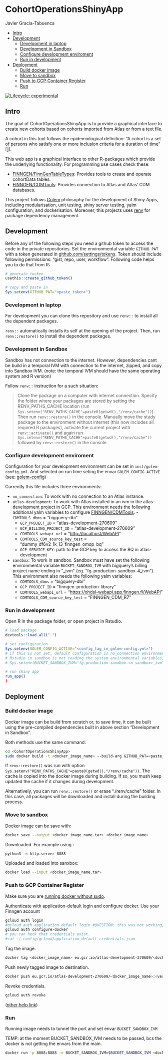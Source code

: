 CohortOperationsShinyApp
================
Javier Gracia-Tabuenca

-   [Intro](#intro)
-   [Development](#development)
    -   [Development in laptop](#development-in-laptop)
    -   [Development in Sandbox](#development-in-sandbox)
    -   [Configure development
        enviroment](#configure-development-enviroment)
    -   [Run in development](#run-in-development)
-   [Deployment](#deployment)
    -   [Build docker image](#build-docker-image)
    -   [Move to sandbox](#move-to-sandbox)
    -   [Push to GCP Container
        Register](#push-to-gcp-container-register)
    -   [Run](#run)

<!-- README.md is generated from README.Rmd. Please edit that file -->
<!-- badges: start -->

[![Lifecycle:
experimental](https://img.shields.io/badge/lifecycle-experimental-orange.svg)](https://lifecycle.r-lib.org/articles/stages.html#experimental)
<!-- badges: end -->

## Intro

The goal of CohortOperationsShinyApp is to provide a graphical interface
to create new cohorts based on cohorts imported from Atlas or from a
text file.

A cohort in this tool follows the epidemiological definition: “A cohort
is a set of persons who satisfy one or more inclusion criteria for a
duration of time”
[\[1\]](https://ohdsi.github.io/TheBookOfOhdsi/Cohorts.html#what-is-a-cohort).

This web app is a graphical interface to other R-packages which provide
the underlying functionality. For programming use cases check these:

-   [FINNGEN/FinnGenTableTypes](https://github.com/FINNGEN/FinnGenTableTypes):
    Provides tools to create and operate cohortData tables.
-   [FINNGEN/CDMTools](https://github.com/FINNGEN/CDMTools): Provides
    connection to Atlas and Atlas’ CDM databases.

This project follows [Golem](https://engineering-shiny.org/golem.html)
philosophy for the development of Shiny Apps, including modularisation,
unit testing, shiny server testing, yalm configuration, and
dockerisation. Moreover, this projects uses
[renv](https://rstudio.github.io/renv/articles/renv.html) for package
dependency management.

## Development

Before any of the following steps you need a github token to access the
code in the private repositories. Set the environmental variable
`GITHUB_PAT` with a token generated in
[github.com/settings/tokens](https://github.com/settings/tokens). Token
should include following permissions: “gist, repo, user, workflow”.
Following code helps you to do that from R:

``` r
# generate tocken 
usethis::create_github_token()

# copy and paste in 
Sys.setenv(GITHUB_PAT="<paste_token>")
```

### Development in laptop

For development you can clone this repository and use `renv::` to
install all the dependent packages.

`renv::` automatically installs its self at the opening of the project.
Then, run `renv::restore()` to install the dependent packages.

### Development in Sandbox

Sandbox has not connection to the internet. However, dependencies cant
be build in a temporal IVM with connection to the internet, zipped, and
copy into Sandbox IVM. (note: the temporal IVM should have the same
operating system and R version)

Follow `renv::` instruction for a such situation:

> Clone the package on a computer with internet connection. Specify the
> folder where your packages are stored by setting the
> RENV\_PATHS\_CACHE location (run
> `Sys.setenv("RENV_PATHS_CACHE"=paste0(getwd(),"/renv/cache"))`). Then
> run `renv::restore()` in the console. Manually move the study package
> to the environment without internet (this now includes all required R
> packages), activate the current project with `renv::activate()` and
> again run
> `Sys.setenv("RENV_PATHS_CACHE"=paste0(getwd(),"/renv/cache"))`
> followed by `renv::restore()` in the console.

### Configure development enviroment

Configuration for your development environment can be set in
`inst/golem-config.yml`. And selected on run time seting the envar
`GOLEM_CONFIG_ACTIVE` (see:
[golem-config](https://engineering-shiny.org/golem.html?q=GOLEM_CONFIG_ACTIVE#golem-config))

Currently this file includes three environments:

-   `no_connection`: To work with no connection to an Atlas instance.
-   `atlas-development`: To work with Atlas installed in an ivm in the
    atlas-development project in GCP. This environment needs the
    following additional yalm variables to configure
    [FINNGEN/CDMTools](https://github.com/FINNGEN/CDMTools). -
    `CDMTOOLS_dbms` = “bigquery-dbi”
    -   `GCP_PROJECT_ID` = “atlas-development-270609”
    -   `GCP_BILLING_PROJECT_ID` = “atlas-development-270609”
    -   `CDMTOOLS_webapi_url` = “<http://localhost/WebAPI>”
    -   `CDMTOOLS_CDM_source_key_test` =
        “dummy\_df6v2\_1k\_13\_finngen\_omop\_bq”
    -   `GCP_SERVICE_KEY`: path to the GCP key to access the BQ in
        atlas-development
-   `sandbox`: To work in sandbox. Sandbox must have set the following
    environmental variable `BUCKET_SANDBOX_IVM` with bigquery’s billing
    project name ending in "\_ivm" (eg. “fg-production-sandbox-4\_ivm”).
    This environment also needs the following yalm variables:
    -   `CDMTOOLS_dbms` = “bigquery-dbi”
    -   `GCP_PROJECT_ID` = “finngen-production-library”
    -   `CDMTOOLS_webapi_url` =
        “<https://ohdsi-webapi.app.finngen.fi/WebAPI>”
    -   `CDMTOOLS_CDM_source_key_test` = “FINNGEN\_CDM\_R7”

### Run in development

Open R in the package folder, or open project in Rstudio.

``` r
# load package
devtools::load_all(".")

# set configuration 
Sys.setenv(GOLEM_CONFIG_ACTIVE="<config_tag_in_golem-config.yml>")
# if this is not set, default configuration is no_connection environment
# Rstudio in sandbox is not reading the system environmental variables, force the envar as 
# Sys.setenv(BUCKET_SANDBOX_IVM="fg-production-sandbox-<n sandbox>_ivm")

# run shiny app
run_app()
)
```

## Deployment

### Build docker image

Docker image can be build from scratch or, to save time, it can be built
using the pre-compiled dependencies built in above section “Development
in Sandbox”.

Both methods use the same command:

``` bash
cd <CohortOperationsShinyApp>
sudo docker build -t <docker_image_name> --build-arg GITHUB_PAT=<paste_PAT_token> .
```

If `renv::restore()` was run with option
`Sys.setenv("RENV_PATHS_CACHE"=paste0(getwd(),"/renv/cache"))`. The
cache is copied into the docker image during building. If so, you mush
keep updated the cache if it changes during development.

Alternatively, you can run `renv::restore()` or erase “./renv/cache”
folder. In this case, all packages will be downloaded and install during
the building process.

### Move to sandbox

Docker image can be save with:

``` bash
docker save --output <docker_image_name.tar> <docker_image_name>
```

Downloaded. For example using :

``` bash
python3 -m http.server 8888
```

Uploaded and loaded into sanxbox:

``` bash
docker load --input <docker_image_name.tar>
```

### Push to GCP Container Register

Make sure you are [running docker without
sudo](https://github.com/sindresorhus/guides/blob/main/docker-without-sudo.md).

Authenticate with application-default login and configure docker. Use
your Finngen account

``` bash
gcloud auth login
#gcloud auth application-default login #QUESTION: this was not working, is it ok the above way ??
gcloud auth configure-docker
# you can heck that credentials exist.
#cat ~/.config/gcloud/application_default_credentials.json
```

Tag the image.

``` bash
docker tag <docker_image_name> eu.gcr.io/atlas-development-270609/<docker_image_name>:<version_tag>
```

Push newly tagged image to destination.

``` bash
docker push eu.gcr.io/atlas-development-270609/<docker_image_name>:<version_tag>
```

Revoke credentials.

``` bash
gcloud auth revoke
```

([other help
link](https://cloud.google.com/container-registry/docs/advanced-authentication))

### Run

Running image needs to tunnel the port and set envar
`BUCKET_SANDBOX_IVM`

TEMP: at the moment BUCKET\_SANDBOX\_IVM needs to be passed, bcs the
docker is not getting the envars from the main.

``` bash
docker run -p 8888:8888 -e BUCKET_SANDBOX_IVM=$BUCKET_SANDBOX_IVM <docker_image_name>
```
